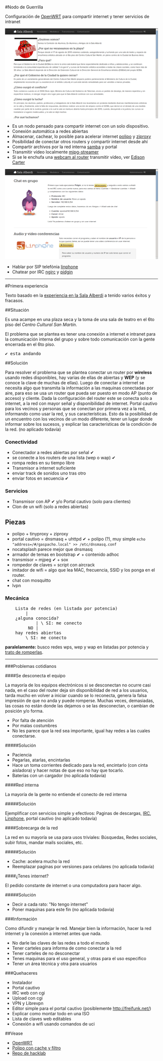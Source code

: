 #Nodo de Guerrilla

Configuración de [OpenWRT](http://openwrt.org/) para compartir internet y tener servicios de intranet

![portal](capturas/principal.png)

- Es un nodo pensado para compartir internet con un solo dispositivo.
 - Conexión automática a redes abiertas
 - Almacenar, cachear, lo posible para acelerar internet [polipo](http://www.pps.univ-paris-diderot.fr/~jch/software/polipo/) y [ziproxy](http://ziproxy.sourceforge.net/)
 - Posibilidad de conectar otros routers y compartir internet desde ahí
- Compartir archivos por la red interna [samba](https://www.samba.org/) y portal
- Transmitir vídeo localmente [mjpg-streamer](https://wiki.openwrt.org/doc/howto/webcam) 
 - Si se le enchufa una [webcam al router](http://h-wrt.com/en/doc/webcam) transmitir vídeo, ver [Edison Carter](https://github.com/b4zz4/ManifestanteXXI#edison-carter)

![mensajeria](capturas/mensajeria.png)

- Hablar por SIP telefónia [linphone](http://linphone.org/)
- Chatear por IRC [ngirc](http://ngircd.barton.de/) y [pidgin](http://pidgin.im/)

---

#Primera experiencia

Texto basado en la [experiencia en la Sala Alberdi](http://www.bibliobarracas.com.ar/?s=comando+richard+stallman) a tenido varios éxitos y fracasos.

##Situación

Es una acampe en una plaza seca y la toma de una sala de teatro en el 6to piso del _Centro Cultural San Martín_.

El problema que se plantea es tener una conexión a internet e intranet para la comunicación interna del grupo y sobre todo comunicación con la gente encerrada en el 6to piso.

<pre>
✔ esta andando
</pre>

##Solución


Para resolver el problema que se plantea conectar un router por **wireless** usando redes disponibles, hay varias de ellas de abiertas y **WEP** (y se conoce la clave de muchas de ellas).
Luego de conectar a internet se necesita algo que transmita la información a las maquinas conectadas por aire, para eso se usa un router que pueda ser puesto en modo AP (punto de acceso) y cliente.
Dada la configuración del router este se conecta solo a internet, a la red con mayor señal y disponibilidad de internet.
Portal cautivo para los vecinos y personas que se conectan por primera vez a la red, informando como usar la red, y sus características. Esto da la posibilidad de un encuentro con los vecinos de un modo diferente, tener un lugar donde informar sobre los sucesos, y explicar las características de la condición de la red. (no aplicado todavía)


### Conectividad

- Conectador a redes abiertas por señal ✔
 - se conecte a los routers de una lista (wep o wap) ✔
 - rompa redes en su tiempo libre
- Transmisor a internet suficiente
 - enviar track de sonidos uno tras otro
 - enviar fotos en secuencia ✔

### Servicios

- Transmisor con AP ✔  y/o Portal cautivo (solo para clientes)
- Clon de un wifi (solo a redes abiertas)

## Piezas

- polipo + tinyproxy + ziproxy
- portal cautivo = dnsmasq + uhttpd ✔ + polipo (?), muy simple `echo "address=/#/gaspacho.local" >> /etc/dnsmasq.conf`
 - nocatsplash parece mejor que dnsmasq
- armador de temas en bootstrap ✔ + contenido adhoc 
- transmisor = mjpeg ✔ + sox
- rompedor de claves = script con aircrack
- imitador de wifi = algo que lea MAC, frecuencia, SSID y los ponga en el router.
- chat con mosquitto
- lvpn

### Mecánica

<pre>
	Lista de redes (en listada por potencia)
		|
	¿alguna conocida?
	        | \ SI: me conecto
	     NO |
	hay redes abiertas
		\ SI: me conecto
</pre>	

**paralelamente:** busco redes wps, wep y wap en listadas por potencia y [trato de romperlas](quehaceres/wepcrack.sh).

---

###Problemas cotidianos

####Se desconecta el equipo

La mayoría de los equipos electrónicos si se desconectan no ocurre casi nada, en el caso del router deja sin disponibilidad de red a los usuarios, tarda mucho en volver a iniciar cuando se lo reconecta, genera la falsa impresión de que no anda y puede romperse.
Muchas veces, demasiadas, las cosas no están donde las dejamos o se las desconectan, o cambian de posición y/o forma.

- Por falta de atención
- Por malas costumbres
- No les parece que la red sea importante, igual hay redes a las cuales conectarse.

#####Solución

- Paciencia
- Pegarlas, atarlas, encintarlas
- Hace un toma corrientes dedicado para la red, encintarlo (con cinta aisladora) y hacer notas de que eso no hay que tocarlo.
- Baterías con un cargador (no aplicada todavía)

####Red interna

La mayoría de la gente no entiende el conecto de red interna

#####Solución

Ejemplificar con servicios simple y efectivos: Paginas de descargas, [IRC](http://www.pidgin.im/), [Linphone](http://www.linphone.com/), portal cautivo (no aplicado todavía)

####Sobrecarga de la red

La red en su mayoría se usa para usos triviales:  Búsquedas, Redes sociales, subir fotos, mandar mails sociales, etc.

#####Solución

- Cache: acelera mucho la red
- Reemplazar paginas por versiones para celulares (no aplicada todavía)


####¿Tenes internet?


El pedido constante de internet o una computadora para hacer algo.


#####Solución

- Decir a cada rato: "No tengo internet"
- Poner maquinas para este fin (no aplicada todavía)


###Información

Como difundir y manejar le red. Manejar bien la información, hacer la red internet y la conexión a internet antes que nada.

- No darle las claves de las redes a todo el mundo
- Tener carteles para informa de como conectar a la red
- Tener carteles de no desconectar
- Tenes maquinas para el uso general, y otras para el uso especifico
- Tener un área técnica y otra para usuarios


###Quehaceres

- Instalador
- Portal cautivo
- IRC web con cgi
- Upload con cgi
- VPN y Librevpn
- Editor simple para el portal cautivo (posiblemente http://freifunk.net/)
- Explicar como montar todo en una ISO
- Lista de claves web editables
- Conexión a wifi usando comandos de uci


##Vease

- [OpenWRT](http://openwrt.org/)
- [Polipo con cache y filtro](http://repo.hackcoop.com.ar/polipo-config.git/)
- [Repo de hacklab](http://git.hackcoop.com.ar/)
